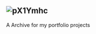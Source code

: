 ![pX1Ymhc](https://github.com/user-attachments/assets/18624ce4-c6fa-46d7-a423-008db90b8ec1)
---
A Archive for my portfolio projects
